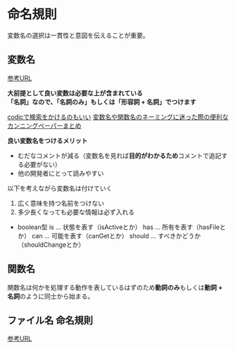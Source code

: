 # 命名規則

変数名の選択は一貫性と意図を伝えることが重要。

## 変数名
[参考URL](https://zenn.dev/naoki_oshiumi/articles/aad7e1b3719fad)

**大前提として良い変数は必要な上が含まれている**  
**「名詞」なので、「名詞のみ」もしくは「形容詞 + 名詞」でつけます**

[codicで検索をかけるのもいい](https://codic.jp/engine)
[変数名や関数名のネーミングに迷った際の便利なカンニングペーパーまとめ](https://nelog.jp/programming-words)

**良い変数名をつけるメリット**
- むだなコメントが減る（変数名を見れば**目的がわかるため**コメントで追記する必要がない）
- 他の開発者にとって読みやすい

以下を考えながら変数名は付けていく

1. 広く意味を持つ名前をつけない
2. 多少長くなっても必要な情報は必ず入れる


- boolean型
is ... 状態を表す（isActiveとか）
has ... 所有を表す（hasFileとか）
can ... 可能を表す（canGetとか）
should ... すべきかどうか（shouldChangeとか）

## 関数名

関数名は何かを処理する動作を表しているはずのため**動詞のみ**もしくは**動詞 + 名詞**のように同士から始まる。

## ファイル名 命名規則

[参考URL](https://webnaut.jp/technology/20210910-3953/)